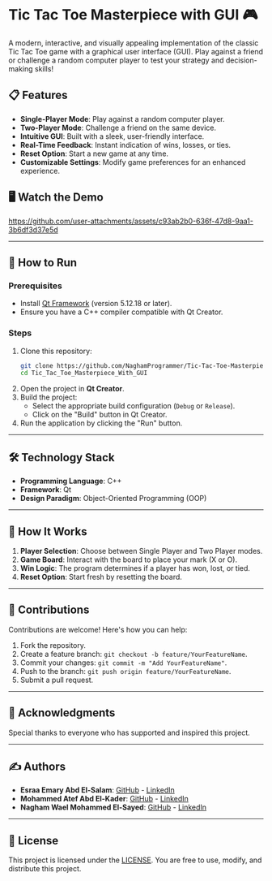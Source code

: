 # Tic Tac Toe Masterpiece with GUI 🎮

A modern, interactive, and visually appealing implementation of the classic Tic Tac Toe game with a graphical user interface (GUI). Play against a friend or challenge a random computer player to test your strategy and decision-making skills!

## 📋 Features

- **Single-Player Mode**: Play against a random computer player.
- **Two-Player Mode**: Challenge a friend on the same device.
- **Intuitive GUI**: Built with a sleek, user-friendly interface.
- **Real-Time Feedback**: Instant indication of wins, losses, or ties.
- **Reset Option**: Start a new game at any time.
- **Customizable Settings**: Modify game preferences for an enhanced experience.

## 🖥️ Watch the Demo


https://github.com/user-attachments/assets/c93ab2b0-636f-47d8-9aa1-3b6df3d37e5d


---

## 🚀 How to Run

### Prerequisites
- Install [Qt Framework](https://www.qt.io/) (version 5.12.18 or later).
- Ensure you have a C++ compiler compatible with Qt Creator.

### Steps
1. Clone this repository:
   ```bash
   git clone https://github.com/NaghamProgrammer/Tic-Tac-Toe-Masterpiece-With-GUI.git
   cd Tic_Tac_Toe_Masterpiece_With_GUI
   ```
2. Open the project in **Qt Creator**.
3. Build the project:
   - Select the appropriate build configuration (`Debug` or `Release`).
   - Click on the "Build" button in Qt Creator.
4. Run the application by clicking the "Run" button.

---

## 🛠️ Technology Stack

- **Programming Language**: C++
- **Framework**: Qt
- **Design Paradigm**: Object-Oriented Programming (OOP)

---

## 🧠 How It Works

1. **Player Selection**: Choose between Single Player and Two Player modes.
2. **Game Board**: Interact with the board to place your mark (X or O).
3. **Win Logic**: The program determines if a player has won, lost, or tied.
4. **Reset Option**: Start fresh by resetting the board.

---

## 🤝 Contributions

Contributions are welcome! Here's how you can help:
1. Fork the repository.
2. Create a feature branch: `git checkout -b feature/YourFeatureName`.
3. Commit your changes: `git commit -m "Add YourFeatureName"`.
4. Push to the branch: `git push origin feature/YourFeatureName`.
5. Submit a pull request.

---

## 🌟 Acknowledgments

Special thanks to everyone who has supported and inspired this project.

---

## ✍️ Authors

- **Esraa Emary Abd El-Salam**: [GitHub](https://github.com/esraa-emary) - [LinkedIn](https://www.linkedin.com/in/esraa-emary-b372b8303/)
- **Mohammed Atef Abd El-Kader**: [GitHub](https://github.com/Mohammed-3tef) - [LinkedIn](https://www.linkedin.com/in/mohammed-atef-b0a408299/)
- **Nagham Wael Mohammed El-Sayed**: [GitHub](https://github.com/NaghamProgrammer) - [LinkedIn](https://www.linkedin.com/in/nagham-wael-5aa70a318/)
---

## 📜 License

This project is licensed under the [LICENSE](https://github.com/NaghamProgrammer/Tic-Tac-Toe-Masterpiece-With-GUI/blob/main/LICENSE). You are free to use, modify, and distribute this project.
